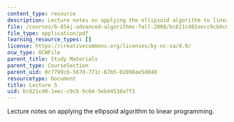 ```yaml
---
content_type: resource
description: Lecture notes on applying the ellipsoid algorithm to linear programming.
file: /courses/6-854j-advanced-algorithms-fall-2008/bc621c481eecc9cb9c645eb44538a7f3_lect9_26.pdf
file_type: application/pdf
learning_resource_types: []
license: https://creativecommons.org/licenses/by-nc-sa/4.0/
ocw_type: OCWFile
parent_title: Study Materials
parent_type: CourseSection
parent_uid: 0c7799cb-567d-771c-67b5-02098ae5d848
resourcetype: Document
title: Lecture 5
uid: bc621c48-1eec-c9cb-9c64-5eb44538a7f3
---
```

Lecture notes on applying the ellipsoid algorithm to linear programming.